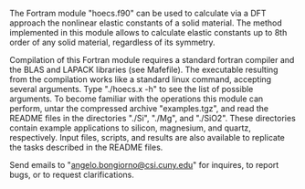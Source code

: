  The Fortram module "hoecs.f90" can be used to calculate via 
 a DFT approach the nonlinear elastic constants of a solid 
 material. The method implemented in this module allows to 
 calculate elastic constants up to 8th order of any solid 
 material, regardless of its symmetry.  

 Compilation of this Fortran module requires a standard 
 fortran compiler and the BLAS and LAPACK libraries (see 
 Mafefile). The executable resulting from the compilation 
 works like a standard linux command, accepting several 
 arguments. Type "./hoecs.x -h" to see the list of possible 
 arguments. To become familiar with the operations this 
 module can perform, untar the compressed archive "examples.tgz", 
 and read the README files in the directories "./Si", "./Mg", 
 and "./SiO2". These directories contain example applications 
 to silicon, magnesium, and quartz, respectively. Input files, 
 scripts, and results are also available to replicate the 
 tasks described in the README files.

 Send emails to "angelo.bongiorno@csi.cuny.edu" for inquires, 
 to report bugs, or to request clarifications.
